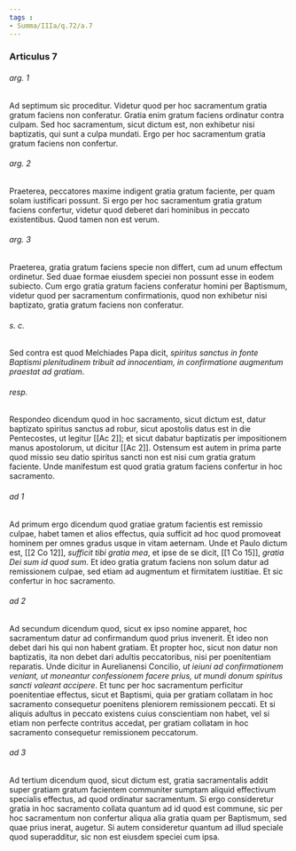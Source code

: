 ```yaml
---
tags : 
- Summa/IIIa/q.72/a.7
---
```


### Articulus 7

###### arg. 1
Ad septimum sic proceditur. Videtur quod per hoc sacramentum gratia gratum faciens non conferatur. Gratia enim gratum faciens ordinatur contra culpam. Sed hoc sacramentum, sicut dictum est, non exhibetur nisi baptizatis, qui sunt a culpa mundati. Ergo per hoc sacramentum gratia gratum faciens non confertur.

###### arg. 2
Praeterea, peccatores maxime indigent gratia gratum faciente, per quam solam iustificari possunt. Si ergo per hoc sacramentum gratia gratum faciens confertur, videtur quod deberet dari hominibus in peccato existentibus. Quod tamen non est verum.

###### arg. 3
Praeterea, gratia gratum faciens specie non differt, cum ad unum effectum ordinetur. Sed duae formae eiusdem speciei non possunt esse in eodem subiecto. Cum ergo gratia gratum faciens conferatur homini per Baptismum, videtur quod per sacramentum confirmationis, quod non exhibetur nisi baptizato, gratia gratum faciens non conferatur.

###### s. c.
Sed contra est quod Melchiades Papa dicit, *spiritus sanctus in fonte Baptismi plenitudinem tribuit ad innocentiam, in confirmatione augmentum praestat ad gratiam*.

###### resp.
Respondeo dicendum quod in hoc sacramento, sicut dictum est, datur baptizato spiritus sanctus ad robur, sicut apostolis datus est in die Pentecostes, ut legitur [[Ac 2]]; et sicut dabatur baptizatis per impositionem manus apostolorum, ut dicitur [[Ac 2]]. Ostensum est autem in prima parte quod missio seu datio spiritus sancti non est nisi cum gratia gratum faciente. Unde manifestum est quod gratia gratum faciens confertur in hoc sacramento.

###### ad 1
Ad primum ergo dicendum quod gratiae gratum facientis est remissio culpae, habet tamen et alios effectus, quia sufficit ad hoc quod promoveat hominem per omnes gradus usque in vitam aeternam. Unde et Paulo dictum est, [[2 Co 12]], *sufficit tibi gratia mea*, et ipse de se dicit, [[1 Co 15]], *gratia Dei sum id quod sum*. Et ideo gratia gratum faciens non solum datur ad remissionem culpae, sed etiam ad augmentum et firmitatem iustitiae. Et sic confertur in hoc sacramento.

###### ad 2
Ad secundum dicendum quod, sicut ex ipso nomine apparet, hoc sacramentum datur ad confirmandum quod prius invenerit. Et ideo non debet dari his qui non habent gratiam. Et propter hoc, sicut non datur non baptizatis, ita non debet dari adultis peccatoribus, nisi per poenitentiam reparatis. Unde dicitur in Aurelianensi Concilio, *ut ieiuni ad confirmationem veniant, ut moneantur confessionem facere prius, ut mundi donum spiritus sancti valeant accipere*. Et tunc per hoc sacramentum perficitur poenitentiae effectus, sicut et Baptismi, quia per gratiam collatam in hoc sacramento consequetur poenitens pleniorem remissionem peccati. Et si aliquis adultus in peccato existens cuius conscientiam non habet, vel si etiam non perfecte contritus accedat, per gratiam collatam in hoc sacramento consequetur remissionem peccatorum.

###### ad 3
Ad tertium dicendum quod, sicut dictum est, gratia sacramentalis addit super gratiam gratum facientem communiter sumptam aliquid effectivum specialis effectus, ad quod ordinatur sacramentum. Si ergo consideretur gratia in hoc sacramento collata quantum ad id quod est commune, sic per hoc sacramentum non confertur aliqua alia gratia quam per Baptismum, sed quae prius inerat, augetur. Si autem consideretur quantum ad illud speciale quod superadditur, sic non est eiusdem speciei cum ipsa.

